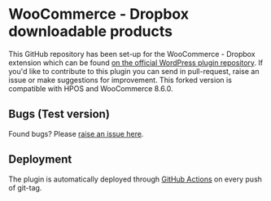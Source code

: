 WooCommerce - Dropbox downloadable products
===================

This GitHub repository has been set-up for the WooCommerce - Dropbox extension which can be found [on the official WordPress plugin repository](https://wordpress.org/plugins/woocommerce-dropbox/).
If you'd like to contribute to this plugin you can send in pull-request, raise an issue or make suggestions for improvement. This forked version is compatible with HPOS and WooCommerce 8.6.0.

Bugs (Test version)
----

Found bugs? Please [raise an issue here](https://github.com/vjanssens/woocommerce-dropbox/issues).


Deployment
----

The plugin is automatically deployed through [GitHub Actions](https://github.com/vjanssens/woocommerce-dropbox/blob/master/.github/workflows/main.yml) on every push of git-tag.
